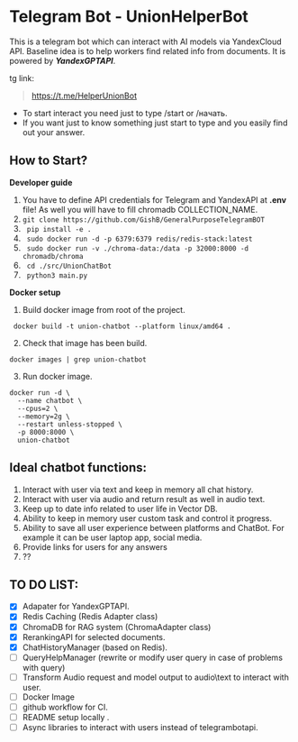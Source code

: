 # Telegram Bot - UnionHelperBot

 This is a telegram bot which can interact with AI models via YandexCloud API.
 Baseline idea is to help workers find related info from documents. It is powered by ***YandexGPTAPI***.

tg link:
> https://t.me/HelperUnionBot
 
 - To start interact you need just to type /start or /начать.
 - If you want just to know something just start to type and you easily find out your answer.

 ## How to Start?

**Developer guide**
   1. You have to define API credentials for Telegram and YandexAPI at **.env** file! As well you will have to fill chromadb COLLECTION_NAME.
   2. `` git clone https://github.com/GishB/GeneralPurposeTelegramBOT ``
   3. `` pip install -e .``
   4. `` sudo docker run -d -p 6379:6379 redis/redis-stack:latest``
   5. `` sudo docker run -v ./chroma-data:/data -p 32000:8000 -d chromadb/chroma`` 
   6. `` cd ./src/UnionChatBot``
   7. `` python3 main.py``

**Docker setup**

1. Build docker image from root of the project.
```commandline
 docker build -t union-chatbot --platform linux/amd64 .
```

2. Check that image has been build.
```commandline
docker images | grep union-chatbot
```

3. Run docker image.
```commandline
docker run -d \
  --name chatbot \
  --cpus=2 \
  --memory=2g \
  --restart unless-stopped \
  -p 8000:8000 \
  union-chatbot
```

 ## Ideal chatbot functions:
 
  1. Interact with user via text and keep in memory all chat history.
  2. Interact with user via audio and return result as well in audio text.
  3. Keep up to date info related to user life in Vector DB.
  4. Ability to keep in memory user custom task and control it progress.
  5. Ability to save all user experience between platforms and ChatBot. For example it can be user laptop app, social media.
  6. Provide links for users for any answers
  7. ??

## **TO DO LIST:**
 - [x] Adapater for YandexGPTAPI.
 - [x] Redis Caching (Redis Adapter class)
 - [x] ChromaDB for RAG system (ChromaAdapter class)
 - [x] RerankingAPI for selected documents.
 - [x] ChatHistoryManager (based on Redis).
 - [ ] QueryHelpManager (rewrite or modify user query in case of problems with query)
 - [ ] Transform Audio request and model output to audio\text to interact with user.
 - [ ] Docker Image
 - [ ] github workflow for CI.
 - [ ] README setup locally .
 - [ ] Async libraries to interact with users instead of telegrambotapi.
